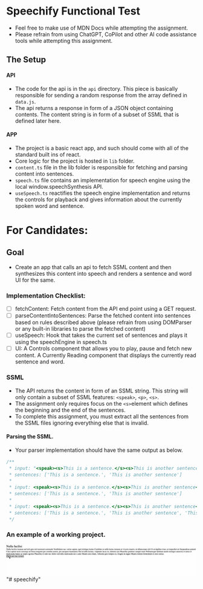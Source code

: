 # Speechify Functional Test
- Feel free to make use of MDN Docs while attempting the assignment.
- Please refrain from using ChatGPT, CoPilot and other AI code assistance tools while attempting this assignment. 

## The Setup

#### API

- The code for the api is in the `api` directory. This piece is basically responsible for sending a random response from the array defined in `data.js`.
- The api returns a response in form of a JSON object containing contents. The content string is in form of a subset of SSML that is defined later here.

#### APP

- The project is a basic react app, and such should come with all of the standard built ins of react.
- Core logic for the project is hosted in `lib` folder.
- `content.ts` file in the lib folder is responsible for fetching and parsing content into sentences.
- `speech.ts` file contains an implementation for speech engine using the local window.speechSynthesis API.
- `useSpeech.ts` reactifies the speech engine implementation and returns the controls for playback and gives information about the currently spoken word and sentence.

# For Candidates:

## Goal

- Create an app that calls an api to fetch SSML content and then synthesizes this content into speech and renders a sentence and word UI for the same.

### Implementation Checklist:
- [ ] fetchContent: Fetch content from the API end point using a GET request.
- [ ] parseContentIntoSentences: Parse the fetched content into sentences based on rules described above (please refrain from using DOMParser or any built-in libraries to parse the fetched content)
- [ ] useSpeech: Hook that takes the current set of sentences and plays it using the speechEngine in speech.ts
- [ ] UI: A Controls component that allows you to play, pause and fetch new content. A Currently Reading component that displays the currently read sentence and word.

### SSML

- The API returns the content in form of an SSML string. This string will only contain a subset of SSML features: `<speak>`, `<p>`, `<s>`.
- The assignment only requires focus on the `<s>`element which defines the beginning and the end of the sentences.
- To complete this assignment, you must extract all the sentences from the SSML files ignoring everything else that is invalid.

#### Parsing the SSML.

- Your parser implementation should have the same output as below.

```ts
/**
 * input: "<speak><s>This is a sentence.</s><s>This is another sentence</s></speak>",
 * sentences: ['This is a sentence.', 'This is another sentence']
 *
 * input: <speak><s>This is a sentence.</s><s>This is another sentence</s>Some more text</speak>
 * sentences: ['This is a sentence.', 'This is another sentence']
 *
 * input: <speak><s>This is a sentence.</s><s>This is another sentence</s>Some more text<s>This is a longer piece of content</s></speak>
 * sentences: ['This is a sentence.', 'This is another sentence', 'This is a longer piece of content']
 */
```

### An example of a working project.
![Example](example.gif)
"# speechify" 

